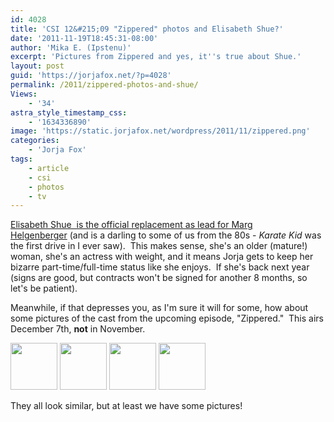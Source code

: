 ```yaml
---
id: 4028
title: 'CSI 12&#215;09 "Zippered" photos and Elisabeth Shue?'
date: '2011-11-19T18:45:31-08:00'
author: 'Mika E. (Ipstenu)'
excerpt: 'Pictures from Zippered and yes, it''s true about Shue.'
layout: post
guid: 'https://jorjafox.net/?p=4028'
permalink: /2011/zippered-photos-and-shue/
Views:
    - '34'
astra_style_timestamp_css:
    - '1634336890'
image: 'https://static.jorjafox.net/wordpress/2011/11/zippered.png'
categories:
    - 'Jorja Fox'
tags:
    - article
    - csi
    - photos
    - tv
---
```


<a href="http://www.deadline.com/2011/11/csis-new-leading-lady-elisabeth-shue-to-replace-marg-helgenberger-on-cbs-series/">Elisabeth Shue  is the official replacement as lead for Marg Helgenberger</a> (and is a darling to some of us from the 80s - <em>Karate Kid</em> was the first drive in I ever saw).  This makes sense, she's an older (mature!) woman, she's an actress with weight, and it means Jorja gets to keep her bizarre part-time/full-time status like she enjoys.  If she's back next year (signs are good, but contracts won't be signed for another 8 months, so let's be patient).

Meanwhile, if that depresses you, as I'm sure it will for some, how about some pictures of the cast from the upcoming episode, "Zippered."  This airs December 7th, **not** in November.

<a href="https://jorjafox.net/gallery/tv/csi/pub/s12/stills/1209-zippered-01.jpg"><img class="alignnone" title="Zippered" src="https://jorjafox.net/gallery/cache/tv/csi/pub/s12/stills/1209-zippered-01_200_cw200_ch200_thumb.jpg" alt="" width="75" height="75" /></a> <a href="https://jorjafox.net/gallery/tv/csi/pub/s12/stills/1209-zippered-02.jpg"><img class="alignnone" title="Zippered" src="https://jorjafox.net/gallery/cache/tv/csi/pub/s12/stills/1209-zippered-02_200_cw200_ch200_thumb.jpg" alt="" width="75" height="75" /></a> <a href="https://jorjafox.net/gallery/tv/csi/pub/s12/stills/1209-zippered-03.jpg"><img class="alignnone" title="Zippered" src="https://jorjafox.net/gallery/cache/tv/csi/pub/s12/stills/1209-zippered-03_200_cw200_ch200_thumb.jpg" alt="" width="75" height="75" /></a> <a href="https://jorjafox.net/gallery/tv/csi/pub/s12/stills/1209-zippered-04.jpg"><img class="alignnone" title="Zippered" src="https://jorjafox.net/gallery/cache/tv/csi/pub/s12/stills/1209-zippered-04_200_cw200_ch200_thumb.jpg" alt="" width="75" height="75" /></a>

They all look similar, but at least we have some pictures!
